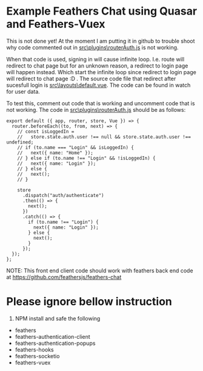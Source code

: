 # Example Feathers Chat using Quasar and Feathers-Vuex

This is not done yet! At the moment I am putting it in github to trouble shoot why code commented out in [src\plugins\routerAuth.js](https://github.com/HarisHashim/feathers-chat-quasar/blob/master/src/plugins/routerAuth.js) is not working.

When that code is used, signing in will cause infinite loop. I.e. route will redirect to chat page but for an unknown reason, a redirect to login page will happen instead. Which start the infinite loop since redirect to login page will redirect to chat page :D . The source code file that redirect after sucesfull login is [src\layouts\default.vue](https://github.com/HarisHashim/feathers-chat-quasar/blob/master/src/layouts/default.vue). The code can be found in watch for user data.

To test this, comment out code that is working and uncomment code that is not working. The code in [src\plugins\routerAuth.js](https://github.com/HarisHashim/feathers-chat-quasar/blob/master/src/plugins/routerAuth.js) should be as follows:

```
export default ({ app, router, store, Vue }) => {
  router.beforeEach((to, from, next) => {
    // const isLoggedIn =
    //   store.state.auth.user !== null && store.state.auth.user !== undefined;
    // if (to.name === "Login" && isLoggedIn) {
    //   next({ name: "Home" });
    // } else if (to.name !== "Login" && !isLoggedIn) {
    //   next({ name: "Login" });
    // } else {
    //   next();
    // }

    store
      .dispatch("auth/authenticate")
      .then(() => {
        next();
      })
      .catch(() => {
        if (to.name !== "Login") {
          next({ name: "Login" });
        } else {
          next();
        }
      });
  });
};
```

NOTE: This front end client code should work with feathers back end code at https://github.com/feathersjs/feathers-chat

# Please ignore bellow instruction

1. NPM install and safe the following
- feathers
- feathers-authentication-client
- feathers-authentication-popups
- feathers-hooks
- feathers-socketio
- feathers-vuex


